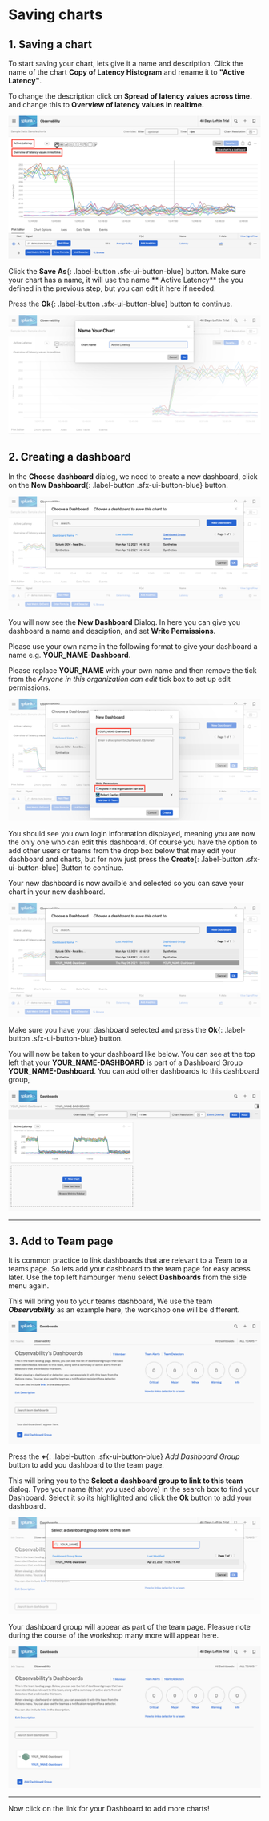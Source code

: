 # Saving charts

## 1. Saving a chart

To start saving your chart, lets give it a name and description. Click the name of the chart **Copy of Latency Histogram** and rename it to **"Active Latency"**.

To change the description click on **Spread of latency values across time.** and change this to **Overview of latency values in realtime.**

![Save Chart](../images/dashboards/save-chart.png)

Click the **Save As**{: .label-button .sfx-ui-button-blue} button. Make sure your chart has a name, it will use the name ** Active Latency** the you defined in the previous step, but you can edit it here if needed.

Press the **Ok**{: .label-button .sfx-ui-button-blue} button to continue.

![Name Chart](../images/dashboards/name-chart.png)

## 2. Creating a dashboard

In the **Choose dashboard** dialog, we need to create a new dashboard, click on the **New Dashboard**{: .label-button .sfx-ui-button-blue} button.

![Create Dashboard](../images/dashboards/create-dashboard.png)

You will now see the **New Dashboard** Dialog. In here you can give you dashboard a name and desciption, and set **Write Permissions**.

Please use your own name in the following format to give your dashboard a name e.g. **YOUR_NAME-Dashboard**. 

Please replace **YOUR_NAME** with your own name and then remove the tick from the *Anyone in this organization can edit* tick box to set up edit permissions.

![Name Dashboard](../images/dashboards/name-dashboard.png)

You should see you own login information displayed, meaning you are now the only one who can edit this dashboard. Of course you have the option to add other users or teams from the drop box below that may edit your dashboard and charts, but for now just press the **Create**{: .label-button .sfx-ui-button-blue} Button to continue.

Your new dashboard is now availble and selected so you can save your chart in your new dashboard.

![Choose Dashboard](../images/dashboards/choose-dashboard.png)

Make sure you have your dashboard selected and press the **Ok**{: .label-button .sfx-ui-button-blue} button.

You will now be taken to your dashboard like below. You can see at the top left that your **YOUR_NAME-DASHBOARD** is part of a Dashboard Group **YOUR_NAME-Dashboard**. You can add other dashboards to this dashboard group, 

![New Dashboard Group](../images/dashboards/new-dashboard-group.png)

---

## 3. Add to Team page

It is common practice to link dashboards that are relevant to a Team to a teams page. So lets add your dashboard to the team page for easy acess later. Use the top left hamburger menu select **Dashboards** from the side menu again. 

This will bring you to your teams dashboard, We use the team ***Observability*** as an example here, the workshop one will be different.  

![Team Dashboard](../images/dashboards/team-dashboard.png)

Press the **+**{: .label-button .sfx-ui-button-blue} *Add Dashboard Group* button to add you dashboard to the team page.

This will bring you to the **Select a dashboard group to link to this team** dialog.
Type your name (that you used above) in the search box to find your Dashboard. Select it so its highlighted and click the **Ok** button to add your dashboard.

![Select Dashboard Group](../images/dashboards/select-dashboard-group.png)

Your dashboard group will appear as part of the team page. Pleasue note during the course of the workshop many more will appear here.

![New Team Dashboard](../images/dashboards/new-team-dashboard.png)

---

Now click on the link for your Dashboard to add more charts!
